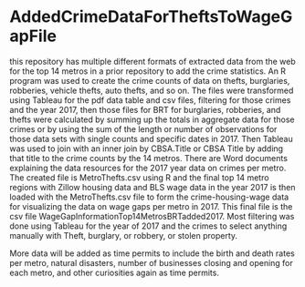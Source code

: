 # AddedCrimeDataForTheftsToWageGapFile

this repository has multiple different formats of extracted data from the web for the top 14 metros in a prior repository to add the crime statistics. An R program was used to create the crime counts of data on thefts, burglaries, robberies, vehicle thefts, auto thefts, and so on. The files were transformed using Tableau for the pdf data table and csv files, filtering for those crimes and the year 2017, then those files for BRT for burglaries, robberies, and thefts were calculated by summing up the totals in aggregate data for those crimes or by using the sum of the length or number of observations for those data sets with single counts and specific dates in 2017. Then Tableau was used to join with an inner join by CBSA.Title or CBSA Title by adding that title to the crime counts by the 14 metros. There are Word documents explaining the data resources for the 2017 year data on crimes per metro. The created file is MetroThefts.csv using R and the final top 14 metro regions with Zillow housing data and BLS wage data in the year 2017 is then loaded with the MetroThefts.csv file to form the crime-housing-wage data for visualizing the data on wage gaps per metro in 2017. This final file is the csv file WageGapInformationTop14MetrosBRTadded2017. Most filtering was done using Tableau for the year of 2017 and the crimes to select anything manually with Theft, burglary, or robbery, or stolen property.

More data will be added as time permits to include the birth and death rates per metro, natural disasters, number of businesses closing and opening for each metro, and other curiosities again as time permits. 
